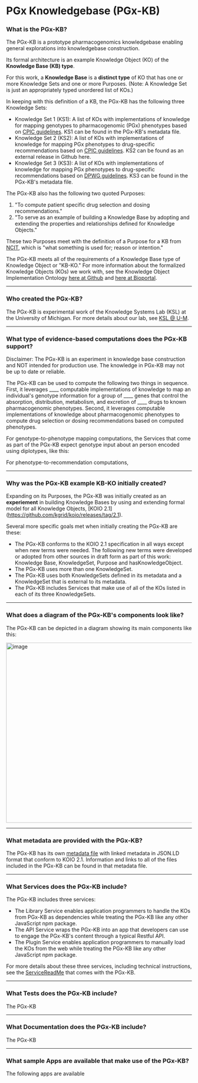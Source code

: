 # PGx Knowledgebase (PGx-KB)

### What is the PGx-KB?

The PGx-KB is a prototype pharmacogenomics knowledgebase enabling general explorations into knowledgebase construction.

Its formal architecture is an example Knowledge Object (KO) of the **Knowledge Base (KB) type**.

For this work, a **Knowledge Base** is a **distinct type** of KO that has one or more Knowledge Sets and one or more Purposes. (Note: A Knowledge Set is just an appropriately typed unordered list of KOs.) 

In keeping with this definition of a KB, the PGx-KB has the following three Knowledge Sets:

- Knowledge Set 1 (KS1): A list of KOs with implementations of knowledge for mapping genotypes to pharmacogenomic (PGx) phenotypes based on [CPIC guidelines](https://cpicpgx.org/guidelines/). KS1 can be found in the PGx-KB's metadata file. 
- Knowledge Set 2 (KS2): A list of KOs with implementations of knowledge for mapping PGx phenotypes to drug-specific recommendations based on [CPIC guidelines](https://cpicpgx.org/guidelines/). KS2 can be found as an external release in Github here.
- Knowledge Set 3 (KS3): A list of KOs with implementations of knowledge for mapping PGx phenotypes to drug-specific recommendations based on [DPWG guidelines](https://www.clinpgx.org/page/dpwg). KS3 can be found in the PGx-KB's metadata file. 

The PGx-KB also has the following two quoted Purposes:

1. "To compute patient specific drug selection and dosing recommendations."
2. "To serve as an example of building a Knowledge Base by adopting and extending the properties and relationships defined for Knowledge Objects." 

These two Purposes meet with the definition of a Purpose for a KB from [NCIT](https://ontobee.org/ontology/NCIT?iri=http://purl.obolibrary.org/obo/NCIT_C25634), which is "what something is used for; reason or intention."   

The PGx-KB meets all of the requirements of a Knowledge Base type of Knowledge Object or "KB-KO." For more information about the formalized Knowledge Objects (KOs) we work with, see the Knowledge Object Implementation Ontology [here at Github](https://github.com/kgrid/koio) and [here at Bioportal](https://bioportal.bioontology.org/ontologies/KOIO).

- - - 

### Who created the PGx-KB?

The PGx-KB is experimental work of the Knowledge Systems Lab (KSL) at the University of Michigan. For more details about our lab, see [KSL @ U-M](https://knowledge-systems.lab.medicine.umich.edu/).

- - - 

### What type of evidence-based computations does the PGx-KB support?

Disclaimer:  The PGx-KB is an experiment in knowledge base construction and NOT intended for production use.  The knowledge in PGx-KB may not be up to date or reliable.

The PGx-KB can be used to compute the following two things in sequence. First, it leverages ____ computable implementations of knowledge to map an individual's genotype information for a group of ____ genes that control the absorption, distribution, metabolism, and excretion of ____ drugs to known pharmacogenomic phenotypes. Second, it leverages computable implementations of knowledge about pharmacogenomic phenotypes to compute drug selection or dosing recommendations based on computed phenotypes. 

For genotype-to-phenotype mapping computations, the Services that come as part of the PGx-KB expect genotype input about an person encoded using diplotypes, like this: 


For phenotype-to-recommendation computations, 

- - - 

### Why was the PGx-KB example KB-KO initially created?

Expanding on its Purposes, the PGx-KB was initially created as an **experiement** in building Knowledge Bases by using and extending formal model for all Knowledge Objects, [KOIO 2.1] (https://github.com/kgrid/koio/releases/tag/2.1).

Several more specific goals met when initially creating the PGx-KB are these:

- The PGx-KB conforms to the KOIO 2.1 specification in all ways except when new terms were needed. The following new terms were developed or adopted from other sources in draft form as part of this work: Knowledge Base, KnowledgeSet, Purpose and hasKnowledgeObject.
- The PGx-KB uses more than one KnowledgeSet.
- The PGx-KB uses both KnowledgeSets defined in its metadata and a KnowledgeSet that is external to its metadata.
- The PGx-KB includes Services that make use of all of the KOs listed in each of its three KnowledgeSets. 

- - - 

### What does a diagram of the PGx-KB's components look like?

The PGx-KB can be depicted in a diagram showing its main components like this:

<img width="719" height="488" alt="image" src="https://github.com/user-attachments/assets/3730a817-6156-46a6-8b5d-249a23f1ec1d" />

- - - 

### What metadata are provided with the PGx-KB?

The PGx-KB has its own [metadata file](https://github.com/kgrid-objects/pgx-knowledge-base/blob/main/pgx-kb/metadata.json) with linked metadata in JSON.LD format that conform to KOIO 2.1. Information and links to all of the files included in the PGx-KB can be found in that metadata file.

- - -

### What Services does the PGx-KB include?

The PGx-KB includes three services:

- The Library Service enables application programmers to handle the KOs from PGx-KB as dependencies while treating the PGx-KB like any other JavaScript npm package.
- The API Service wraps the PGx-KB into an app that developers can use to engage the PGx-KB's content through a typical Restful API.
- The Plugin Service enables application programmers to manually load the KOs from the web while treating the PGx-KB like any other JavaScript npm package.

For more details about these three services, including technical instructions, see the [ServiceReadMe](https://github.com/kgrid-objects/pgx-knowledge-base/blob/main/pgx-kb/ServiceReadMe.md) that comes with the PGx-KB.

- - - 

### What Tests does the PGx-KB include?

The PGx-KB

- - -

### What Documentation does the PGx-KB include?

The PGx-KB

- - - 

### What sample Apps are available that make use of the PGx-KB?

The following apps are available

 

